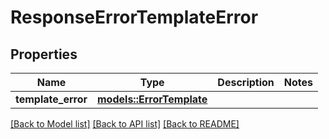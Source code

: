 # ResponseErrorTemplateError

## Properties

Name | Type | Description | Notes
------------ | ------------- | ------------- | -------------
**template_error** | [**models::ErrorTemplate**](ErrorTemplate.md) |  | 

[[Back to Model list]](../README.md#documentation-for-models) [[Back to API list]](../README.md#documentation-for-api-endpoints) [[Back to README]](../README.md)


